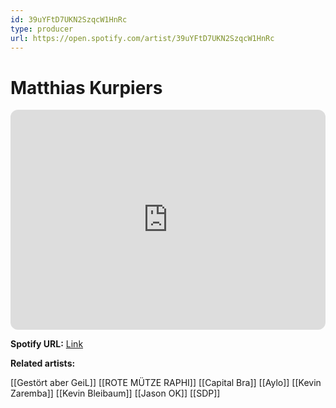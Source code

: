 ```yaml
---
id: 39uYFtD7UKN2SzqcW1HnRc
type: producer
url: https://open.spotify.com/artist/39uYFtD7UKN2SzqcW1HnRc
---
```

# Matthias Kurpiers

<iframe style="border-radius:12px" src="https://open.spotify.com/embed/artist/39uYFtD7UKN2SzqcW1HnRc" width="100%" height="352" frameBorder="0" allowfullscreen="" allow="autoplay; clipboard-write; encrypted-media; fullscreen; picture-in-picture" loading="lazy"></iframe>

**Spotify URL:** [Link](https://open.spotify.com/artist/39uYFtD7UKN2SzqcW1HnRc)

**Related artists:**

[[Gestört aber GeiL]]
[[ROTE MÜTZE RAPHI]]
[[Capital Bra]]
[[Aylo]]
[[Kevin Zaremba]]
[[Kevin Bleibaum]]
[[Jason OK]]
[[SDP]]
